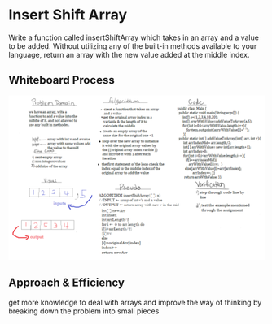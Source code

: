 # Insert Shift Array
Write a function called insertShiftArray which takes in an array and a value to be added. Without utilizing any of the built-in methods available to your language, return an array with the new value added at the middle index.

## Whiteboard Process
![](array-insert-shift.png)

## Approach & Efficiency
get more knowledge to deal with arrays
and improve the way of thinking by breaking down the problem into small pieces